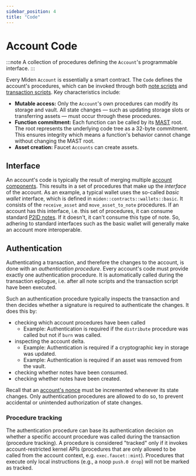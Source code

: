 ```yaml
---
sidebar_position: 4
title: "Code"
---
```


# Account Code

:::note
A collection of procedures defining the `Account`'s programmable interface.
:::

Every Miden `Account` is essentially a smart contract. The `Code` defines the account's procedures, which can be invoked through both [note scripts](../note#script) and [transaction scripts](../transactions#inputs). Key characteristics include:

- **Mutable access:** Only the `Account`'s own procedures can modify its storage and vault. All state changes — such as updating storage slots or transferring assets — must occur through these procedures.
- **Function commitment:** Each function can be called by its [MAST](https://0xMiden.github.io/miden-vm/user_docs/assembly/main.html) root. The root represents the underlying code tree as a 32-byte commitment. This ensures integrity which means a function's behavior cannot change without changing the MAST root.
- **Asset creation:** Faucet `Accounts` can create assets.

## Interface

An account's code is typically the result of merging multiple [account components](./components). This results in a set of procedures that make up the _interface_ of the account. As an example, a typical wallet uses the so-called _basic wallet_ interface, which is defined in `miden::contracts::wallets::basic`. It consists of the `receive_asset` and `move_asset_to_note` procedures. If an account has this interface, i.e. this set of procedures, it can consume standard [P2ID notes](../note#p2id-pay-to-id). If it doesn't, it can't consume this type of note. So, adhering to standard interfaces such as the basic wallet will generally make an account more interoperable.

## Authentication

Authenticating a transaction, and therefore the changes to the account, is done with an _authentication procedure_. Every account's code must provide exactly one authentication procedure. It is automatically called during the transaction epilogue, i.e. after all note scripts and the transaction script have been executed.

Such an authentication procedure typically inspects the transaction and then decides whether a signature is required to authenticate the changes. It does this by:

- checking which account procedures have been called
  - Example: Authentication is required if the `distribute` procedure was called but not if `burn` was called.
- inspecting the account delta.
  - Example: Authentication is required if a cryptographic key in storage was updated.
  - Example: Authentication is required if an asset was removed from the vault.
- checking whether notes have been consumed.
- checking whether notes have been created.

Recall that an [account's nonce](overview#nonce) must be incremented whenever its state changes. Only authentication procedures are allowed to do so, to prevent accidental or unintended authorization of state changes.

### Procedure tracking

The authentication procedure can base its authentication decision on whether a specific account procedure was called during the transaction (procedure tracking). A procedure is considered "tracked" only if it invokes account-restricted kernel APIs (procedures that are only allowed to be called from the account context, e.g. `exec.faucet::mint`). Procedures that execute only local instructions (e.g., a noop `push.0 drop`) will not be marked as tracked.
